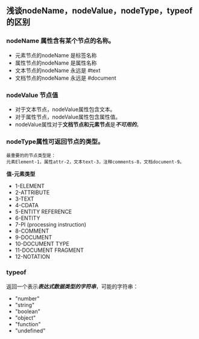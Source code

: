 ## 浅谈nodeName，nodeValue，nodeType，typeof的区别

### nodeName 属性含有某个节点的名称。
* 元素节点的nodeName 是标签名称
* 属性节点的nodeName 是属性名称
* 文本节点的nodeName 永远是 #text
* 文档节点的nodeName 永远是 #document

### nodeValue 节点值
* 对于文本节点，nodeValue属性包含文本。
* 对于属性节点，nodeValue属性包含属性值。
* nodeValue属性对于**文档节点和元素节点**是***不可用的***。

### nodeType属性可返回节点的类型。
	最重要的的节点类型是：
	元素Element-1，属性attr-2，文本text-3，注释comments-8，文档document-9。

**值-元素类型**
* 1-ELEMENT
* 2-ATTRIBUTE
* 3-TEXT
* 4-CDATA
* 5-ENTITY REFERENCE
* 6-ENTITY
* 7-PI (processing instruction)
* 8-COMMENT
* 9-DOCUMENT
* 10-DOCUMENT TYPE
* 11-DOCUMENT FRAGMENT
* 12-NOTATION

### typeof 
返回一个表示***表达式数据类型的字符串***，可能的字符串：
* "number"
* "string"
* "boolean"
* "object"
* "function"
* "undefined"


